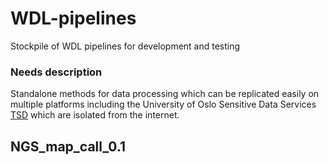 # WDL-pipelines
Stockpile of WDL pipelines for development and testing

### Needs description
Standalone methods for data processing which can be replicated easily on
multiple platforms including the University of Oslo Sensitive Data Services
[TSD](https://www.uio.no/english/services/it/research/sensitive-data/)
which are isolated from the internet.

## NGS_map_call_0.1
